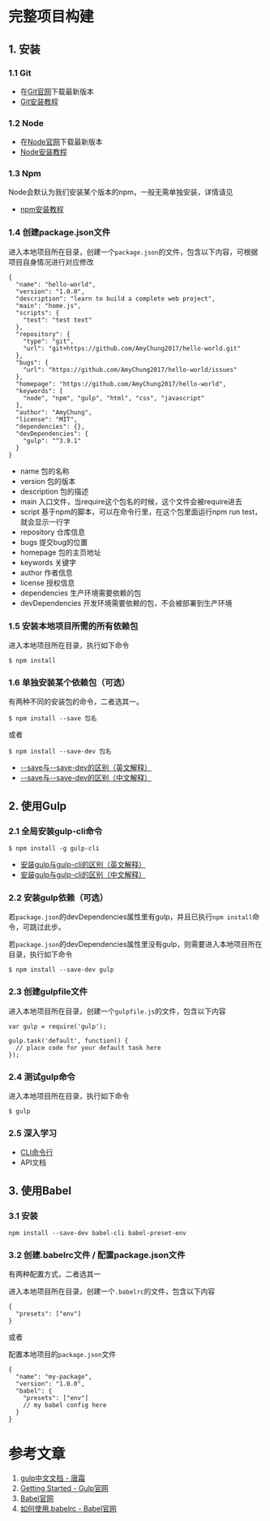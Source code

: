 # 完整项目构建

## 1. 安装

### 1.1 Git
- 在[Git官网](https://git-scm.com)下载最新版本
- [Git安装教程](https://git-scm.com/book/zh/v2/起步-安装-Git)

### 1.2 Node
- 在[Node官网](https://nodejs.org/en/)下载最新版本
- [Node安装教程](http://www.runoob.com/nodejs/nodejs-install-setup.html)

### 1.3 Npm
Node会默认为我们安装某个版本的npm，一般无需单独安装，详情请见
- [npm安装教程](http://coloration.cc/npmjs-documentation/2016/03/29/installingNodejsAndUpdatingNpm.html)

### 1.4 创建package.json文件
进入本地项目所在目录，创建一个`package.json`的文件，包含以下内容，可根据项目自身情况进行对应修改

    {
      "name": "hello-world",
      "version": "1.0.0",
      "description": "learn to build a complete web project",
      "main": "home.js",
      "scripts": {
        "test": "test text"
      },
      "repository": {
        "type": "git",
        "url": "git+https://github.com/AmyChung2017/hello-world.git"
      },
      "bugs": {
        "url": "https://github.com/AmyChung2017/hello-world/issues"
      },
      "homepage": "https://github.com/AmyChung2017/hello-world",
      "keywords": [
        "node", "npm", "gulp", "html", "css", "javascript"
      ],
      "author": "AmyChung",
      "license": "MIT",
      "dependencies": {},
      "devDependencies": {
        "gulp": "^3.9.1"
      }
    }

- name 包的名称
- version 包的版本
- description 包的描述
- main 入口文件，当require这个包名的时候，这个文件会被require进去
- script 基于npm的脚本，可以在命令行里，在这个包里面运行npm run test，就会显示一行字
- repository 仓库信息
- bugs 提交bug的位置
- homepage 包的主页地址
- keywords 关键字
- author 作者信息
- license 授权信息
- dependencies 生产环境需要依赖的包
- devDependencies 开发环境需要依赖的包，不会被部署到生产环境

### 1.5 安装本地项目所需的所有依赖包
进入本地项目所在目录，执行如下命令

    $ npm install

### 1.6 单独安装某个依赖包（可选）
有两种不同的安装包的命令，二者选其一。

    $ npm install --save 包名

或者

    $ npm install --save-dev 包名

- [--save与--save-dev的区别（英文解释）](https://stackoverflow.com/questions/22891211/what-is-difference-between-save-and-save-dev)
- [--save与--save-dev的区别（中文解释）](http://gaoxiaosong.xsweby.com/2016/03/20/npm-save-save-dev.html)

## 2. 使用Gulp

### 2.1 全局安装gulp-cli命令

    $ npm install -g gulp-cli

- [安装gulp与gulp-cli的区别（英文解释）](https://stackoverflow.com/questions/35571679/what-does-gulp-cli-stands-for)
- [安装gulp与gulp-cli的区别（中文解释）](http://feizhaojun.com/?p=570)

### 2.2 安装gulp依赖（可选）
若`package.json`的devDependencies属性里有gulp，并且已执行`npm install`命令，可跳过此步。

若`package.json`的devDependencies属性里没有gulp，则需要进入本地项目所在目录，执行如下命令

    $ npm install --save-dev gulp

### 2.3 创建gulpfile文件
进入本地项目所在目录，创建一个`gulpfile.js`的文件，包含以下内容

    var gulp = require('gulp');

    gulp.task('default', function() {
      // place code for your default task here
    });

### 2.4 测试gulp命令
进入本地项目所在目录，执行如下命令

    $ gulp

### 2.5 深入学习
- [CLI命令行](./README/gulp/cli.md)
- API文档

## 3. 使用Babel

### 3.1 安装

    npm install --save-dev babel-cli babel-preset-env

### 3.2 创建.babelrc文件 / 配置package.json文件
有两种配置方式，二者选其一

进入本地项目所在目录，创建一个`.babelrc`的文件，包含以下内容

    {
      "presets": ["env"]
    }

或者

配置本地项目的`package.json`文件

    {
      "name": "my-package",
      "version": "1.0.0",
      "babel": {
        "presets": ["env"]
        // my babel config here
      }
    }



# 参考文章
1. [gulp中文文档 - 唐霜](https://tangshuang.gitbooks.io/gulp-chinese-guide/content/)
2. [Getting Started - Gulp官网](https://github.com/gulpjs/gulp/blob/master/docs/getting-started.md)
3. [Babel官网](https://babeljs.io)
4. [如何使用.babelrc - Babel官网](http://babeljs.io/docs/usage/babelrc/)

